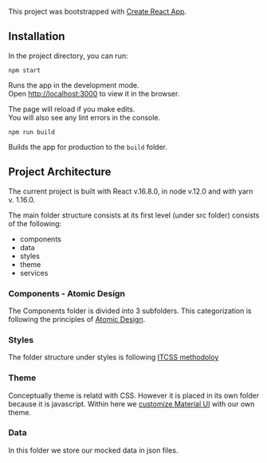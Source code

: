 This project was bootstrapped with [Create React App](https://github.com/facebook/create-react-app).

## Installation 

In the project directory, you can run:

`npm start`

Runs the app in the development mode.<br> 
Open [http://localhost:3000](http://localhost:3000) to view it in the browser.

The page will reload if you make edits.<br>
You will also see any lint errors in the console.

`npm run build`

Builds the app for production to the `build` folder.<br>


## Project Architecture 

The current project is built with React v.16.8.0, in node v.12.0 and with yarn v. 1.16.0.

The main folder structure consists at its first level (under src folder) consists of the following:

 * components
 * data
 * styles
 * theme
 * services


### Components - Atomic Design

The Components folder is divided into 3 subfolders. This categorization is following the principles of [Atomic Design](http://bradfrost.com/blog/post/atomic-web-design/). 



### Styles

The folder structure under styles is following [ITCSS methodoloy](https://www.xfive.co/blog/itcss-scalable-maintainable-css-architecture/)


### Theme

Conceptually theme is relatd with CSS. However it is placed in its own folder because it is javascript. Within here we [customize Material UI](https://material-ui.com/customization/themes/) with our own theme. 


### Data

In this folder we store our mocked data in json files. 






